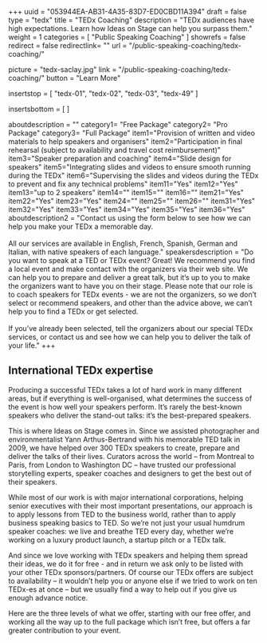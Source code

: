 +++
uuid		= "053944EA-AB31-4A35-83D7-ED0CBD11A394"
draft		= false
type		= "tedx"
title		= "TEDx Coaching"
description	= "TEDx audiences have high expectations. Learn how Ideas on Stage can help you surpass them."
weight		= 1
categories	= [ "Public Speaking Coaching" ]
showrefs	= false
redirect	= false
redirectlink= ""
url			= "/public-speaking-coaching/tedx-coaching/"

picture		= "tedx-saclay.jpg"
link			= "/public-speaking-coaching/tedx-coaching/"
button		= "Learn More"

insertstop		= [
	"tedx-01",
	"tedx-02",
	"tedx-03",
	"tedx-49"
]

insertsbottom	= [
]

aboutdescription = ""
category1= "Free Package"
category2= "Pro Package"
category3= "Full Package"
item1="Provision of written and video materials to help speakers and organisers"
item2="Participation in final rehearsal (subject to availability and travel cost reimbursement)"
item3="Speaker preparation and coaching"
item4="Slide design for speakers"
item5="Integrating slides and videos to ensure smooth running during the TEDx"
item6="Supervising the slides and videos during the TEDx to prevent and fix any technical problems"
item11="Yes"
item12="Yes"
item13="up to 2 speakers"
item14=""
item15=""
item16=""
item21="Yes"
item22="Yes"
item23="Yes"
item24=""
item25=""
item26=""
item31="Yes"
item32="Yes"
item33="Yes"
item34="Yes"
item35="Yes"
item36="Yes"
aboutdescription2 = "Contact us using the form below to see how we can help you make your TEDx a memorable day.<br><br>All our services are available in English, French, Spanish, German and Italian, with native speakers of each language."
speakersdescription = "Do you want to speak at a TED or TEDx event? Great! We recommend you find a local event and make contact with the organizers via their web site. We can help you to prepare and deliver a great talk, but it’s up to you to make the organizers want to have you on their stage. Please note that our role is to coach speakers for TEDx events - we are not the organizers, so we don’t select or recommend speakers, and other than the advice above, we can’t help you to find a TEDx or get selected.<br><br>If you’ve already been selected, tell the organizers about our special TEDx services, or contact us and see how we can help you to deliver the talk of your life."
+++
## International TEDx expertise
Producing a successful TEDx takes a lot of hard work in many different areas, but if everything is well-organised, what determines the success of the event is how well your speakers perform. It’s rarely the best-known speakers who deliver the stand-out talks: it’s the best-prepared speakers.

This is where Ideas on Stage comes in. Since we assisted photographer and environmentalist Yann Arthus-Bertrand with his memorable TED talk in 2009, we have helped over 300 TEDx speakers to create, prepare and deliver the talks of their lives. Curators across the world – from Montreal to Paris, from London to Washington DC – have trusted our professional storytelling experts, speaker coaches and designers to get the best out of their speakers.

While most of our work is with major international corporations, helping senior executives with their most important presentations, our approach is to apply lessons from TED to the business world, rather than to apply business speaking basics to TED. So we’re not just your usual humdrum speaker coaches: we live and breathe TED every day, whether we’re working on a luxury product launch, a startup pitch or a TEDx talk.

And since we love working with TEDx speakers and helping them spread their ideas, we do it for free - and in return we ask only to be listed with your other TEDx sponsors/partners. Of course our TEDx offers are subject to availability – it wouldn’t help you or anyone else if we tried to work on ten TEDx-es at once – but we usually find a way to help out if you give us enough advance notice.

Here are the three levels of what we offer, starting with our free offer, and working all the way up to the full package which isn’t free, but offers a far greater contribution to your event.